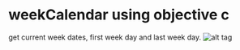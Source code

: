 # weekCalendar using objective c
get current week dates, first week day and last week day.
![alt tag](https://pankajchhikara.files.wordpress.com/2015/06/ios-simulator-screen-shot-25-jun-2015-3-43-34-pm.png)
